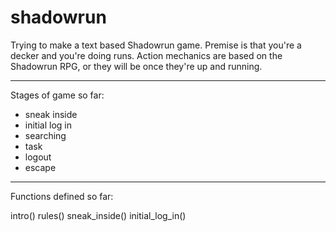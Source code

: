 # shadowrun

Trying to make a text based Shadowrun game. Premise is that you're a decker and you're doing runs. Action mechanics are based on the Shadowrun RPG, or they will be once they're up and running.

**************************

Stages of game so far:

* sneak inside
* initial log in
* searching
* task
* logout
* escape

****************

Functions defined so far:

intro()
rules()
sneak_inside()
initial_log_in()